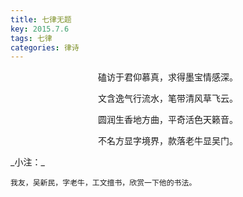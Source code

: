 ```yaml
---
title: 七律无题
key: 2015.7.6
tags: 七律
categories: 律诗
---
```


<p align="center">磕访于君仰慕真，求得墨宝情感深。
</p>
<p align="center">文含逸气行流水，笔带清风草飞云。
</p>
<p align="center">圆润生香地方曲，平奇活色天籁音。
</p>
<p align="center">不名方显字境界，款落老牛显吴门。
</p>
_小注：_

```
我友，吴新民，字老牛，工文擅书，欣赏一下他的书法。
```